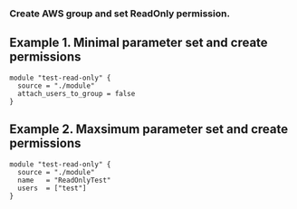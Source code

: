 
### Create AWS group and set ReadOnly permission.

## Example 1. Minimal parameter set and create permissions

```
module "test-read-only" {
  source = "./module"
  attach_users_to_group = false
}
```

## Example 2. Maxsimum parameter set and create permissions

```
module "test-read-only" {
  source = "./module"
  name   = "ReadOnlyTest"
  users  = ["test"]
}
```
